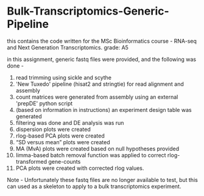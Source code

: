 # Bulk-Transcriptomics-Generic-Pipeline
this contains the code written for the MSc Bioinformatics course - RNA-seq and Next Generation Transcriptomics. grade: A5

in this assignment, generic fastq files were provided, and the following was done - 
1) read trimming using sickle and scythe
2) 'New Tuxedo' pipeline (hisat2 and stringtie) for read alignment and assembly
3) count matrices were generated from assembly using an external 'prepDE' python script
4) (based on information in instructions) an experiment design table was generated
5) filtering was done and DE analysis was run
6) dispersion plots were created
7) rlog-based PCA plots were created
8) “SD versus mean” plots were created
9) MA (MvA) plots were created based on null hypotheses provided
10) limma-based batch removal function was applied to correct rlog-transformed gene-counts
11) PCA plots were created with corrected rlog values.

Note - Unfortunately these fastq files are no longer available to test, but this can used as a skeleton to apply to a bulk transcriptomics experiment.
